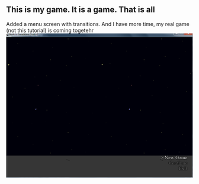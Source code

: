 ## This is my game. It is a game. That is all

Added a menu screen with transitions. And I have more time, my real game (not this tutorial) is coming togetehr
![alt text](https://github.com/GitTylerNow/platformer_game/blob/master/updates/9_19_19/1.png)